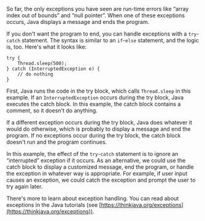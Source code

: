So far, the only exceptions you have seen are run-time errors like “array index out of bounds” and “null pointer”. When one of these exceptions occurs, Java displays a message and ends the program.

If you don't want the program to end, you can handle exceptions with a `try`-`catch` statement. The syntax is similar to an `if`-`else` statement, and the logic is, too. Here's what it looks like:


```code
try {
    Thread.sleep(500);
} catch (InterruptedException e) {
    // do nothing
}
```

First, Java runs the code in the try block, which calls `Thread.sleep` in this example. If an `InterruptedException` occurs during the try block, Java executes the catch block. In this example, the catch block contains a comment, so it doesn't do anything.

If a different exception occurs during the try block, Java does whatever it would do otherwise, which is probably to display a message and end the program. If no exceptions occur during the try block, the catch block doesn't run and the program continues.

In this example, the effect of the `try`-`catch` statement is to ignore an “interrupted” exception if it occurs. As an alternative, we could use the catch block to display a customized message, end the program, or handle the exception in whatever way is appropriate. For example, if user input causes an exception, we could catch the exception and prompt the user to try again later.

There's more to learn about exception handling. You can read about exceptions in the Java tutorials (see [https://thinkjava.org/exceptions](https://thinkjava.org/exceptions)).